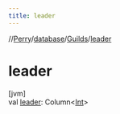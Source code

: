 ```yaml
---
title: leader
---
```

//[Perry](../../../index.html)/[database](../index.html)/[Guilds](index.html)/[leader](leader.html)



# leader



[jvm]\
val [leader](leader.html): Column<[Int](https://kotlinlang.org/api/latest/jvm/stdlib/kotlin/-int/index.html)>




